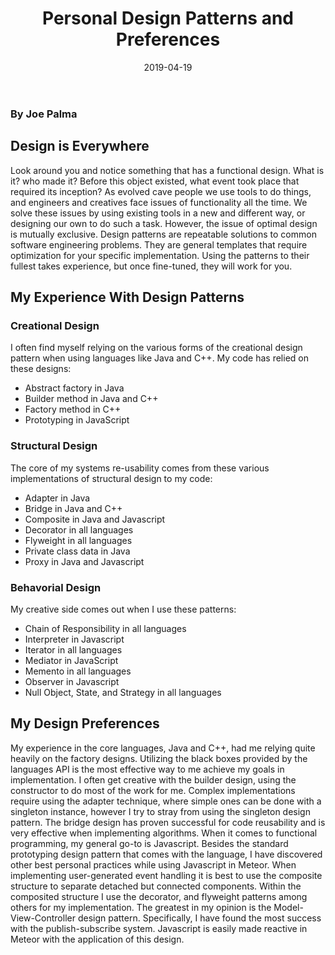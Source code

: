 ﻿---
layout: essay
type: essay
title: Personal Design Patterns and Preferences
date: 2019-04-19
labels:
  - Factory Design
  - MVC Design
---

### **By Joe Palma**

## Design is Everywhere
Look around you and notice something that has a functional design. What is it? who made it? Before this object existed, what event took place that required its inception?
As evolved cave people we use tools to do things, and engineers and creatives face issues of functionality all the time. We solve these issues by using existing tools in a new and different way, or designing our own to do such a task. However, the issue of optimal design is mutually exclusive.
Design patterns are repeatable solutions to common software engineering problems. They are general templates that require optimization for your specific implementation. Using the patterns to their fullest takes experience, but once fine-tuned, they will work for you.

## My Experience With Design Patterns

### Creational Design
I often find myself relying on the various forms of the creational design pattern when using languages like Java and C++. My code has relied on these designs:
  - Abstract factory in Java
  - Builder method in Java and C++
  - Factory method in C++
  - Prototyping in JavaScript
  
### Structural Design
The core of my systems re-usability comes from these various implementations of structural design to my code:
  - Adapter in Java
  - Bridge in Java and C++
  - Composite in Java and Javascript
  - Decorator in all languages
  - Flyweight in all languages
  - Private class data in Java
  - Proxy in Java and Javascript
  
### Behavorial Design
My creative side comes out when I use these patterns:
  - Chain of Responsibility in all languages
  - Interpreter in Javascript
  - Iterator in all languages
  - Mediator in JavaScript 
  - Memento in all languages
  - Observer in Javascript
  - Null Object, State, and Strategy in all languages
  
## My Design Preferences
My experience in the core languages, Java and C++, had me relying quite heavily on the factory designs. Utilizing the black boxes provided by the languages API is the most effective way to me achieve my goals in implementation. I often get creative with the builder design, using the constructor to do most of the work for me. Complex implementations require using the adapter technique, where simple ones can be done with a singleton instance, however I try to stray from using the singleton design pattern. The bridge design has proven successful for code reusability and is very effective when implementing algorithms.
When it comes to functional programming, my general go-to is Javascript. Besides the standard prototyping design pattern that comes with the language, I have discovered other best personal practices while using Javascript in Meteor. When implementing user-generated event handling it is best to use the composite structure to separate detached but connected components. Within the composited structure I use the decorator, and flyweight patterns among others for my implementation.
The greatest in my opinion is the Model-View-Controller design pattern. Specifically, I have found the most success with the publish-subscribe system. Javascript is easily made reactive in Meteor with the application of this design.
